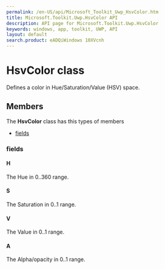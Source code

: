 ```yaml
---
permalink: /en-US/api/Microsoft_Toolkit_Uwp_HsvColor.htm
title: Microsoft.Toolkit.Uwp.HsvColor API 
description: API page for Microsoft.Toolkit.Uwp.HsvColor
keywords: windows, app, toolkit, UWP, API
layout: default
search.product: eADQiWindows 10XVcnh
---
```



# HsvColor class

Defines a color in Hue/Saturation/Value (HSV) space.

## Members

The **HsvColor** class has this types of members

* [fields](#fields)

### fields

#### H

The Hue in 0..360 range.

#### S

The Saturation in 0..1 range.

#### V

The Value in 0..1 range.

#### A

The Alpha/opacity in 0..1 range.
